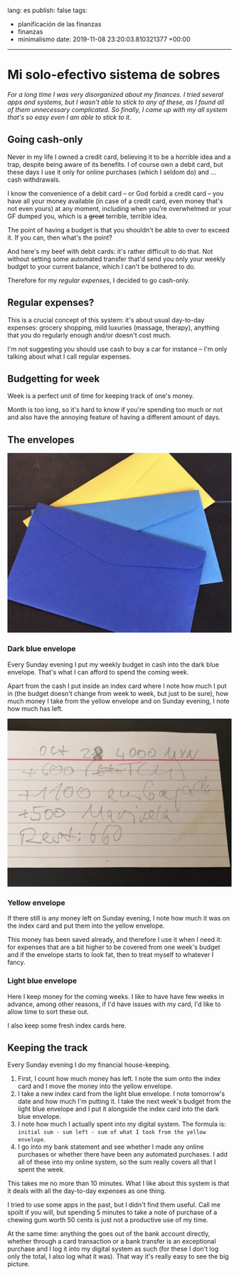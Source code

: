 lang: es
publish: false
tags:
- planificación de las finanzas
- finanzas
- minimalismo
date: 2019-11-08 23:20:03.810321377 +00:00

---


# Mi solo-efectivo sistema de sobres

_For a long time I was very disorganized about my finances. I tried several apps and systems, but I wasn't able to stick to any of these, as I found all of them unnecessary complicated. So finally, I came up with my all system that's so easy even I am able to stick to it._

## Going cash-only

Never in my life I owned a credit card, believing it to be a horrible idea and a trap, despite being aware of its benefits. I of course own a debit card, but these days I use it only for online purchases (which I seldom do) and ... cash withdrawals.

I know the convenience of a debit card – or God forbid a credit card – you have all your money available (in case of a credit card, even money that's not even yours) at any moment, including when you're overwhelmed or your GF dumped you, which is a ~~great~~ terrible, terrible idea.

The point of having a budget is that you shouldn't be able to over to exceed it. If you can, then what's the point?

And here's my beef with debit cards: it's rather difficult to do that. Not without setting some automated transfer that'd send you only your weekly budget to your current balance, which I can't be bothered to do.

Therefore for my _regular expenses_, I decided to go cash-only.

## Regular expenses?

This is a crucial concept of this system: it's about usual day-to-day expenses: grocery shopping, mild luxuries (massage, therapy), anything that you do regularly enough and/or doesn't cost much.

I'm not suggesting you should use cash to buy a car for instance – I'm only talking about what I call regular expenses.

## Budgetting for week

Week is a perfect unit of time for keeping track of one's money.

Month is too long, so it's hard to know if you're spending too much or not and also have the annoying feature of having a different amount of days.

## The envelopes

![The 3 envelopes I use](envelopes.jpg)

### Dark blue envelope

Every Sunday evening I put my weekly budget in cash into the dark blue envelope. That's what I can afford to spend the coming week.

Apart from the cash I put inside an index card where I note how much I put in (the budget doesn't change from week to week, but just to be sure), how much money I take from the yellow envelope and on Sunday evening, I note how much has left.

![Index card I use as a log](index-card.jpg)

### Yellow envelope

If there still is any money left on Sunday evening, I note how much it was on the index card and put them into the yellow envelope.

This money has been saved already, and therefore I use it when I need it: for expenses that are a bit higher to be covered from one week's budget and if the envelope starts to look fat, then to treat myself to whatever I fancy.

### Light blue envelope

Here I keep money for the coming weeks. I like to have have few weeks in advance, among other reasons, if I'd have issues with my card, I'd like to allow time to sort these out.

I also keep some fresh index cards here.

## Keeping the track

Every Sunday evening I do my financial house-keeping.

1. First, I count how much money has left. I note the sum onto the index card and I move the money into the yellow envelope.
2. I take a new index card from the light blue envelope. I note tomorrow's date and how much I'm putting it. I take the next week's budget from the light blue envelope and I put it alongside the index card into the dark blue envelope.
3. I note how much I actually spent into my digital system. The formula is: `initial sum - sum left - sum of what I took from the yellow envelope`.
4. I go into my bank statement and see whether I made any online purchases or whether there have been any automated purchases. I add all of these into my online system, so the sum really covers all that I spent the week.

This takes me no more than 10 minutes. What I like about this system is that it deals with all the day-to-day expenses as one thing.

I tried to use some apps in the past, but I didn't find them useful. Call me spoilt if you will, but spending 5 minutes to take a note of purchase of a chewing gum worth 50 cents is just not a productive use of my time.

At the same time: anything the goes out of the bank account directly, whether through a card transaction or a bank transfer is an exceptional purchase and I log it into my digital system as such (for these I don't log only the total, I also log what it was). That way it's really easy to see the big picture.
